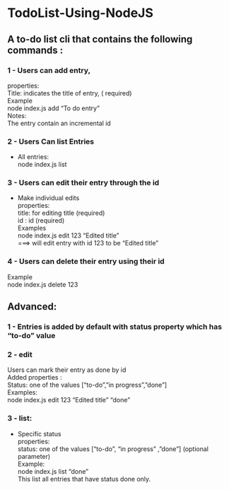 # TodoList-Using-NodeJS
## A to-do list cli that contains the following commands :
### 1 - Users can add entry,
properties:<br/>
Title: indicates the title of entry, ( required)<br/>
Example<br/>
node index.js add “To do entry”<br/>
Notes:<br/>
The entry contain an incremental id<br/>
### 2 - Users Can list Entries
- All entries:<br/>
node index.js list<br/>
### 3 - Users can edit their entry through the id
- Make individual edits<br/>
properties:<br/>
title: for editing title (required)<br/>
id : id (required)<br/>
Examples<br/>
node index.js edit 123 “Edited title”<br/>
===> will edit entry with id 123 to be “Edited title”<br/>
### 4 - Users can delete their entry using their id
Example<br/>
node index.js delete 123<br/>
## Advanced:
### 1 - Entries is added by default with status property which has “to-do” value
### 2 - edit
Users can mark their entry as done by id <br/>
Added properties :<br/>
Status: one of the values [“to-do”,”in progress”,”done”]<br/>
Examples:<br/>
node index.js edit 123 “Edited title” “done”<br/>
### 3 - list:
- Specific status<br/>
properties:<br/>
status: one of the values [“to-do”, “in progress” ,”done”] (optional parameter)<br/>
Example:<br/>
node index.js list “done”<br/>
This list all entries that have status done only.<br/>
